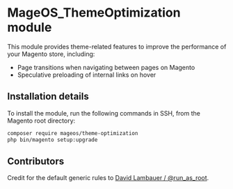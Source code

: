 # MageOS_ThemeOptimization module

This module provides theme-related features to improve the performance of your Magento store, including:

* Page transitions when navigating between pages on Magento
* Speculative preloading of internal links on hover

## Installation details

To install the module, run the following commands in SSH, from the Magento root directory:

```bash
composer require mageos/theme-optimization
php bin/magento setup:upgrade
```

## Contributors

Credit for the default generic rules to [David Lambauer / @run_as_root](https://run-as-root.sh/blog/improving-pagespeed-with-speculative-loading).
